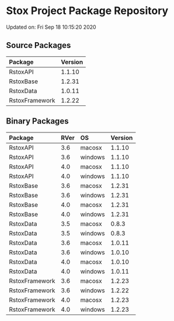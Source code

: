 # Stox Project Package Repository


Updated on: Fri Sep 18 10:15:20 2020
## Source Packages

|Package        |Version |
|:--------------|:-------|
|RstoxAPI       |1.1.10  |
|RstoxBase      |1.2.31  |
|RstoxData      |1.0.11  |
|RstoxFramework |1.2.22  |

## Binary Packages

|Package        |RVer |OS      |Version |
|:--------------|:----|:-------|:-------|
|RstoxAPI       |3.6  |macosx  |1.1.10  |
|RstoxAPI       |3.6  |windows |1.1.10  |
|RstoxAPI       |4.0  |macosx  |1.1.10  |
|RstoxAPI       |4.0  |windows |1.1.10  |
|RstoxBase      |3.6  |macosx  |1.2.31  |
|RstoxBase      |3.6  |windows |1.2.31  |
|RstoxBase      |4.0  |macosx  |1.2.31  |
|RstoxBase      |4.0  |windows |1.2.31  |
|RstoxData      |3.5  |macosx  |0.8.3   |
|RstoxData      |3.5  |windows |0.8.3   |
|RstoxData      |3.6  |macosx  |1.0.11  |
|RstoxData      |3.6  |windows |1.0.10  |
|RstoxData      |4.0  |macosx  |1.0.10  |
|RstoxData      |4.0  |windows |1.0.11  |
|RstoxFramework |3.6  |macosx  |1.2.23  |
|RstoxFramework |3.6  |windows |1.2.22  |
|RstoxFramework |4.0  |macosx  |1.2.23  |
|RstoxFramework |4.0  |windows |1.2.23  |
